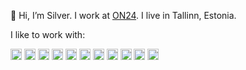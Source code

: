 👋 Hi, I’m Silver. I work at [ON24](https://www.on24.ee). I live in Tallinn, Estonia.

I like to work with:

<img src="https://user-images.githubusercontent.com/20640350/204134583-08a27e67-5053-468f-9b0f-6552dc1d8d0f.png" height="18">
<img src="https://user-images.githubusercontent.com/20640350/204134594-14692650-4ce6-4acb-891d-51a7acfcb926.png" height="18">
<img src="https://user-images.githubusercontent.com/20640350/204134588-c7c71797-f743-4e72-b717-409e10600332.png" height="18">
<img src="https://user-images.githubusercontent.com/20640350/204134590-e0ad0169-36e3-45b0-a29c-a153123a9757.png" height="18">
<img src="https://user-images.githubusercontent.com/20640350/204134586-d020602e-03dc-4c28-873c-9b50fbf3d0e8.png" height="18">
<img src="https://user-images.githubusercontent.com/20640350/204134591-b07ffc90-bf05-4212-b68c-aa95f0d7fcce.png" height="18">
<img src="https://user-images.githubusercontent.com/20640350/204134592-06bbc9ff-4652-4d3e-8823-b5323e1bd5f6.png" height="18">
<img src="https://user-images.githubusercontent.com/20640350/204134593-7ec2197a-b002-48c8-a6d7-cdaf3139e5a0.png" height="18">
<img src="https://user-images.githubusercontent.com/20640350/204134585-76c8455e-464a-4038-bfde-ad7fa08040ad.png" height="18">
<img src="https://user-images.githubusercontent.com/20640350/204134589-fb3ba9c1-1ebf-479a-8f79-1a783f0c9c67.png" height="18">
<img src="https://user-images.githubusercontent.com/20640350/204134587-bbe76253-bc9c-4e19-bd94-64c2fb34a56c.png" height="18">
